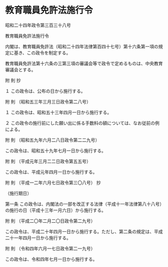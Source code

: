 # 教育職員免許法施行令

昭和二十四年政令第三百三十八号

教育職員免許法施行令

内閣は、教育職員免許法（昭和二十四年法律第百四十七号）第十六条第一項の規定に基き、この政令を制定する。

教育職員免許法第十六条の三第三項の審議会等で政令で定めるものは、中央教育審議会とする。

附 則 抄

１ この政令は、公布の日から施行する。

附 則 （昭和五三年三月三日政令第二八号）

１ この政令は、昭和五十三年四月一日から施行する。

２ この政令の施行前にした願い出に係る手数料の額については、なお従前の例による。

附 則 （昭和五九年六月二八日政令第二二九号）

この政令は、昭和五十九年七月一日から施行する。

附 則 （平成元年三月二二日政令第五五号）

この政令は、平成元年四月一日から施行する。

附 則 （平成一二年六月七日政令第三〇八号） 抄

（施行期日）

第一条 この政令は、内閣法の一部を改正する法律（平成十一年法律第八十八号）の施行の日（平成十三年一月六日）から施行する。

附 則 （平成二〇年二月二〇日政令第二九号）

この政令は、平成二十年四月一日から施行する。ただし、第二条の規定は、平成二十一年四月一日から施行する。

附 則 （令和四年六月一七日政令第二一九号）

この政令は、令和四年七月一日から施行する。
